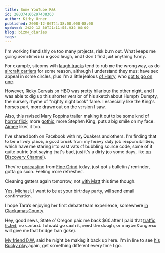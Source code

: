 ```yaml
---
title: Some YouTube R&R
id: 280374166297438363
author: Kirby Urner
published: 2008-12-06T14:38:00.000-08:00
updated: 2020-12-30T21:11:55.938-08:00
blog: bizmo_diaries
tags: 
---
```


I'm working fiendishly on too many projects, risk burn out.  What keeps me going sometimes is a good laugh, and I don't find just anything funny.

For example, sitcoms with [laugh tracks](http://mybizmo.blogspot.com/2007/04/about-earthala-tv.html) tend to rub me the wrong way, as do [aircraft carriers](http://mybizmo.blogspot.com/2008/05/carrier-movie-review.html) for some reason, although I understand they must have sex appeal in some circles, plus I'm a little jealous [of Harry](http://mybizmo.blogspot.com/2008/04/rave-review.html), who [got to go on one](http://www.cbsnews.com/stories/2008/11/21/earlyshow/series/main4625131.shtml).

However, [Ricky Gervais](http://controlroom.blogspot.com/search?q=gervais) on HBO was pretty hilarious the other night, and I was able to dig up this shorter version of his sketch about Humpty Dumpty, the nursery rhyme of "nighty night book" fame.  I especially like the King's horses part, more drawn out on the version I saw. 

Also, this revised Mary Poppins trailer, making it out to be some kind of [horror flick](http://controlroom.blogspot.com/2008/06/happening-movie-review.html), more [gothic](http://worldgame.blogspot.com/2008/06/literary-investigation.html), more Stephen King, puts a big smile on my face.  [Aimee](http://mybizmo.blogspot.com/2006/05/tie-die-project.html) liked it too.

I've shared both on Facebook with my Quakers and others.  I'm finding that to be a lively place, a good break from my heavy duty job responsibilities, which have me staring into vast vats of bubbling source code, some of it quite putrid (not saying that's bad, just it's a dirty job some days, like [on Discovery Channel](http://dsc.discovery.com/fansites/dirtyjobs/dirtyjobs.html)). 

They're [podcasting](http://www.flickr.com/photos/17157315@N00/3087618543/) from [Fine Grind](http://mybizmo.blogspot.com/2008/11/geeking-out.html) today, just got a bulletin / reminder, gotta go soon.  Feeling more refreshed.

Cleaning gutters again tomorrow, not [with Matt](http://www.flickr.com/photos/17157315@N00/sets/72157600269294969/) this time though.

[Yes, Michael](http://mybizmo.blogspot.com/2006/01/shooting-pool.html), I want to be at your birthday party, will send email confirmation.

I hope Tara's enjoying her first debate team experience, somewhere [in Clackamas County](http://mybizmo.blogspot.com/2006/07/deq.html).

Hey, good news, State of Oregon paid me back $60 after I paid that [traffic ticket](http://www.flickr.com/photos/17157315@N00/2990484894/), no contest.  I should go cash it, need the dough, or maybe Congress will give me that bridge loan (joke).

[My friend D.W.](http://controlroom.blogspot.com/2008/10/scholarly-meetup.html) said he might be making it back up here.  I'm in line to see [his Bucky play](http://mybizmo.blogspot.com/2008/10/opening-night.html) again, get something different every time I go.